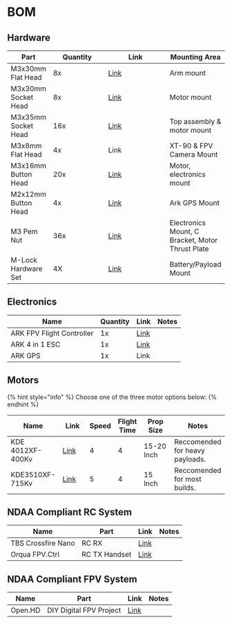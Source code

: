 # BOM

## Hardware

<table><thead><tr><th>Part</th><th width="118">Quantity</th><th width="140">Link</th><th>Mounting Area</th></tr></thead><tbody><tr><td>M3x30mm Flat Head</td><td>8x</td><td><a href="https://www.mcmaster.com/92125A140/">Link</a></td><td>Arm mount</td></tr><tr><td>M3x30mm Socket Head</td><td>8x</td><td><a href="https://www.mcmaster.com/91292A022/">Link</a></td><td>Motor mount</td></tr><tr><td>M3x35mm Socket Head</td><td>16x</td><td><a href="https://www.mcmaster.com/91292A033/">Link</a></td><td>Top assembly &#x26; motor mount</td></tr><tr><td>M3x8mm Flat Head</td><td>4x</td><td>Link</td><td>XT-90 &#x26; FPV Camera Mount</td></tr><tr><td>M3x16mm Button Head</td><td>20x</td><td><a href="https://www.mcmaster.com/92095A184/">Link</a></td><td>Motor, electronics mount</td></tr><tr><td>M2x12mm Button Head</td><td>4x</td><td><a href="https://www.mcmaster.com/92095A455/">Link</a></td><td>Ark GPS Mount</td></tr><tr><td>M3 Pem Nut</td><td>36x</td><td><a href="https://www.mcmaster.com/96439A530/">Link</a></td><td>Electronics Mount, C Bracket, Motor Thrust Plate</td></tr><tr><td>M-Lock Hardware Set</td><td>4X</td><td><a href="https://www.midwayusa.com/product/1024196946?srsltid=AfmBOoqN0fV4xLoWQFC3Nw0w8Jou2TwC5pcPwwsPI6y4SZlA27FioJg4&#x26;pid=938140">Link</a></td><td>Battery/Payload Mount</td></tr></tbody></table>



## Electronics

| Name                      | Quantity | Link                                                               | Notes |
| ------------------------- | -------- | ------------------------------------------------------------------ | ----- |
| ARK FPV Flight Controller | 1x       | [Link](https://arkelectron.com/product/ark-fpv-flight-controller/) |       |
| ARK 4 in 1 ESC            | 1x       | [Link](https://arkelectron.com/product/ark-4in1-esc/)              |       |
| ARK GPS                   | 1x       | Link                                                               |       |

## Motors

{% hint style="info" %}
Choose one of the three motor options below:
{% endhint %}

<table><thead><tr><th>Name</th><th width="75">Link</th><th data-type="rating" data-max="5">Speed</th><th data-type="rating" data-max="5">Flight Time</th><th width="92">Prop Size</th><th>Notes</th></tr></thead><tbody><tr><td>KDE 4012XF-400Kv</td><td><a href="https://www.kdedirect.com/collections/uas-multi-rotor-brushless-motors/products/kde4012xf-400">Link</a></td><td>4</td><td>4</td><td>15-20 Inch</td><td>Reccomended for heavy payloads.</td></tr><tr><td>KDE3510XF-715Kv</td><td><a href="https://www.kdedirect.com/collections/uas-multi-rotor-brushless-motors/products/kde3510xf-715">Link</a></td><td>5</td><td>4</td><td>15 Inch</td><td>Reccomended for most builds.</td></tr></tbody></table>



## NDAA Compliant RC System

| Name               | Part          | Link                                                                                                         | Notes |
| ------------------ | ------------- | ------------------------------------------------------------------------------------------------------------ | ----- |
| TBS Crossfire Nano | RC RX         | [Link](https://www.getfpv.com/commercial-industry-drones/ndaa-compliant/tbs-crossfire-nano-rx-pro-ndaa.html) |       |
| Orqua FPV.Ctrl     | RC TX Handset | [Link](https://www.getfpv.com/commercial-industry-drones/ndaa-compliant/orqa-fpv-ctrl-radio-controller.html) |       |



## NDAA Compliant FPV System

| Name    | Part                    | Link                                      | Notes |
| ------- | ----------------------- | ----------------------------------------- | ----- |
| Open.HD | DIY Digital FPV Project | [Link](https://openhd.gitbook.io/open-hd) |       |

